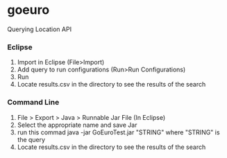 goeuro
======

Querying Location API



### Eclipse ###
1. Import in Eclipse (File>Import) 
2. Add query to run configurations (Run>Run Configurations)
3. Run 
4. Locate results.csv in the directory to see the results of the search


### Command Line ###
1. File > Export > Java > Runnable Jar File (In Eclipse)
2. Select the appropriate name and save Jar
3. run this commad java -jar GoEuroTest.jar "STRING" where "STRING" is the query
4. Locate results.csv in the directory to see the results of the search




